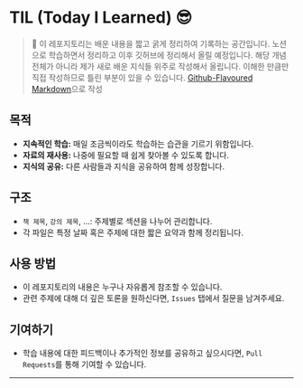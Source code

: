 # TIL (Today I Learned) 😎

> 🌱 이 레포지토리는 배운 내용을 짧고 굵게 정리하여 기록하는 공간입니다.
> 노션으로 학습하면서 정리하고 이후 깃허브에 정리해서 올릴 예정입니다.
> 해당 개념 전체가 아니라 제가 새로 배운 지식들 위주로 작성해서 올립니다.
> 이해한 만큼만 직접 작성하므로 틀린 부분이 있을 수 있습니다.
> [Github-Flavoured Markdown](https://guides.github.com/features/mastering-markdown/)으로 작성

## 목적

- **지속적인 학습:** 매일 조금씩이라도 학습하는 습관을 기르기 위함입니다.
- **자료의 재사용:** 나중에 필요할 때 쉽게 찾아볼 수 있도록 합니다.
- **지식의 공유:** 다른 사람들과 지식을 공유하여 함께 성장합니다.

## 구조

- `책 제목`, `강의 제목`, ...: 주제별로 섹션을 나누어 관리합니다.
- 각 파일은 특정 날짜 혹은 주제에 대한 짧은 요약과 함께 정리됩니다.

## 사용 방법

- 이 레포지토리의 내용은 누구나 자유롭게 참조할 수 있습니다.
- 관련 주제에 대해 더 깊은 토론을 원하신다면, `Issues` 탭에서 질문을 남겨주세요.

## 기여하기

- 학습 내용에 대한 피드백이나 추가적인 정보를 공유하고 싶으시다면, `Pull Requests`를 통해 기여할 수 있습니다.

---
